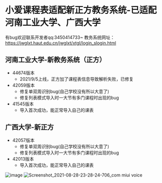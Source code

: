 # 小爱课程表适配新正方教务系统-已适配河南工业大学、广西大学
有bug欢迎联系开发者qq:3450414733~
教务系统网址：https://jwglxt.haut.edu.cn/jwglxt/xtgl/login_slogin.html
## 河南工业大学-新教务系统（正方）
- 44674版本
  - 2021/9/5上线，正方加了课程表信息导致解析失败，已修复
- 42059版本
  - 修复单双周识别bug(自己学校没有所以大意了)
  - 修复列表模式导入时一大节有多门课程时出现的bug
- 41545版本
  - 导入首次成功，能正常导入自己的课表

## 广西大学-新正方
- 42057版本
  - 修复单双周识别bug(自己学校没有所以大意了)
  - 修复列表模式导入时一大节有多门课程时出现的bug
- 42013版本
  - 导入首次成功，能正常导入自己的课表

![image](https://user-images.githubusercontent.com/43498495/132113994-0c4dc7b1-985b-49c8-abe0-aae6a86aa5ff.png)
![Screenshot_2021-08-28-23-28-24-706_com miui voice](https://user-images.githubusercontent.com/43498495/131222948-66abf6de-4456-41e2-88cf-cfc888aaf538.jpg)

